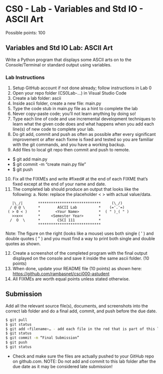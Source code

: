 # CS0 - Lab - Variables and Std IO - ASCII Art

Possible points: 100

## Variables and Std IO Lab: ASCII Art

Write a Python program that displays some ASCII arts on to the Console/Terminal or standard output using variables.

### Lab Instructions

1.	Setup GitHub account if not done already; follow instructions in Lab 0
2.	Open your repo folder (CS0Lab-…) in Visual Studio Code
3.	Create a lab folder: ascii
4.	Inside ascii folder, create a new file: main.py
7.	Type the code stub in main.py file as a hint to complete the lab
8.	Never copy-paste code; you’ll not learn anything by doing so!
9.	Type each line of code and use incremental development techniques to learn what the given code does and what happens when you add each line(s) of new code to complete your lab.
6.	Do git add, commit and push as often as possible after every significant improvement or after each fixme is fixed and tested so you are familiar with the git commands, and you have a working backup.
10.	Add files to local git repo then commit and push to remote.
  *	$ git add main.py
  *	$ git commit -m “create main.py file”
  *	$ git push
10.	Fix all the FIXMEs and write #fixed# at the end of each FIXME that’s fixed except at the end of your name and date.
11.	The completed lab should produce an output that looks like the following:
a.	Note: replace the placeholder < > with actual value/data.

```  
   |\_/|       *****************************     (\_/)
  / @ @ \      *        ASCII Lab          *    (='.'=)
 ( > 0 < )     *       <Your Name>         *  ( " )_( " )
   >>x<<       *     <Semester Year>       *
  /  O  \      *        CSCI 111           *
               *****************************
```

Note: The figure on the right (looks like a mouse) uses both single ( ' ) and double quotes ( " ) and you must find a way to print both single and double quotes as shown.

12.	Create a screenshot of the completed program with the final output displayed on the console and save it inside the same ascii folder. (10 points)
13.	When done, update your README file (10 points) as shown here: https://github.com/rambasnet/csci000-astudent
14.	All FIXMEs are worth equal points unless stated otherwise.

## Submission

Add all the relevant source file(s), documents, and screenshots into the correct lab folder and do a final add, commit, and push before the due date.

```bash
$ git pull
$ git status
$ git add <filename>… - add each file in the red that is part of this lab
$ git status
$ git commit -m “Final Submission”
$ git push
$ git status
```

- Check and make sure the files are actually pushed to your GitHub repo on github.com.
NOTE: Do not add and commit to this lab folder after the due date as it may be considered late submission!

